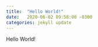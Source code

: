 ```yaml
---
title:  "Hello World!"
date:   2020-06-02 09:58:00 -0300
categories: jekyll update
---
```

Hello World!